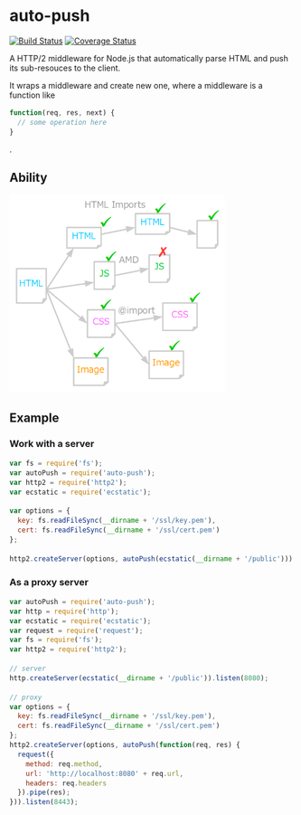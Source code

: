 # auto-push
[![Build Status](https://travis-ci.org/jinjor/auto-push.svg?branch=master)](https://travis-ci.org/jinjor/auto-push)
[![Coverage Status](https://coveralls.io/repos/jinjor/auto-push/badge.svg?branch=master)](https://coveralls.io/r/jinjor/auto-push?branch=master)

A HTTP/2 middleware for Node.js that automatically parse HTML and push its sub-resouces to the client.

It wraps a middleware and create new one, where a middleware is a function like

```javascript
function(req, res, next) {
  // some operation here
}
```
.

## Ability

<img src="ability.png" alt="ability.png" title="ability.png" height="350"/>

## Example

### Work with a server

```javascript
var fs = require('fs');
var autoPush = require('auto-push');
var http2 = require('http2');
var ecstatic = require('ecstatic');

var options = {
  key: fs.readFileSync(__dirname + '/ssl/key.pem'),
  cert: fs.readFileSync(__dirname + '/ssl/cert.pem')
};

http2.createServer(options, autoPush(ecstatic(__dirname + '/public'))).listen(8443);
```

### As a proxy server

```javascript
var autoPush = require('auto-push');
var http = require('http');
var ecstatic = require('ecstatic');
var request = require('request');
var fs = require('fs');
var http2 = require('http2');

// server
http.createServer(ecstatic(__dirname + '/public')).listen(8080);

// proxy
var options = {
  key: fs.readFileSync(__dirname + '/ssl/key.pem'),
  cert: fs.readFileSync(__dirname + '/ssl/cert.pem')
};
http2.createServer(options, autoPush(function(req, res) {
  request({
    method: req.method,
    url: 'http://localhost:8080' + req.url,
    headers: req.headers
  }).pipe(res);
})).listen(8443);
```
